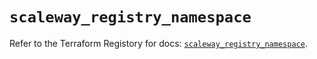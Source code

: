 # `scaleway_registry_namespace`

Refer to the Terraform Registory for docs: [`scaleway_registry_namespace`](https://registry.terraform.io/providers/scaleway/scaleway/2.21.0/docs/resources/registry_namespace).
